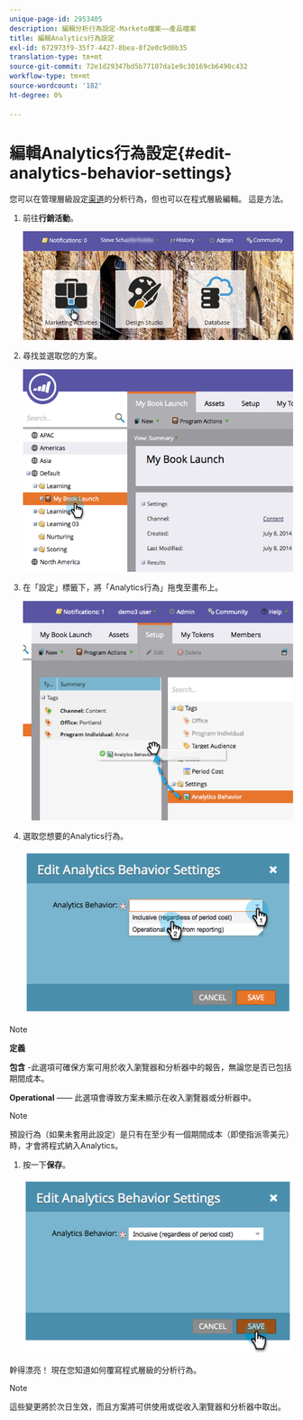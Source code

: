 ```yaml
---
unique-page-id: 2953405
description: 編輯分析行為設定-Marketo檔案——產品檔案
title: 編輯Analytics行為設定
exl-id: 672973f9-35f7-4427-8bea-8f2e0c9d0b35
translation-type: tm+mt
source-git-commit: 72e1d29347bd5b77107da1e9c30169cb6490c432
workflow-type: tm+mt
source-wordcount: '182'
ht-degree: 0%

---
```


# 編輯Analytics行為設定{#edit-analytics-behavior-settings}

您可以在管理層級設定[渠道](/help/marketo/product-docs/reporting/revenue-cycle-analytics/program-analytics/make-a-program-without-a-period-cost-available-in-revenue-explorer-and-analyzers.md)的分析行為，但也可以在程式層級編輯。 這是方法。

1. 前往&#x200B;**行銷活動**。

   ![](assets/login-marketing-activities-2.png)

1. 尋找並選取您的方案。

   ![](assets/image2014-9-24-11-3a40-3a57.png)

1. 在「設定」標籤下，將「Analytics行為」拖曳至畫布上。

   ![](assets/image2014-9-24-11-3a41-3a2.png)

1. 選取您想要的Analytics行為。

   ![](assets/image2014-9-24-11-3a42-3a0.png)

>[!NOTE]
>
>**定義**
>
>**包含** -此選項可確保方案可用於收入瀏覽器和分析器中的報告，無論您是否已包括期間成本。
>
>**Operational**  —— 此選項會導致方案未顯示在收入瀏覽器或分析器中。

>[!NOTE]
>
>預設行為（如果未套用此設定）是只有在至少有一個期間成本（即使指派零美元）時，才會將程式納入Analytics。

1. 按一下&#x200B;**保存**。

   ![](assets/image2014-9-24-11-3a42-3a6.png)

幹得漂亮！ 現在您知道如何覆寫程式層級的分析行為。

>[!NOTE]
>
>這些變更將於次日生效，而且方案將可供使用或從收入瀏覽器和分析器中取出。
